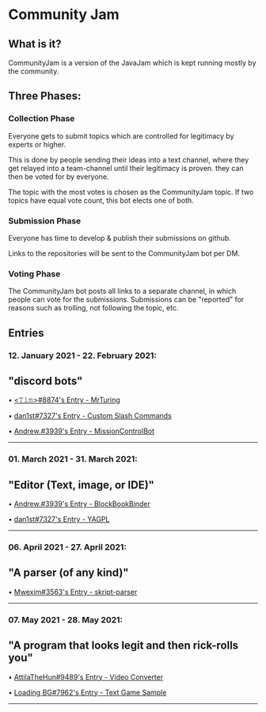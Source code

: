# Community Jam

## What is it?
CommunityJam is a version of the JavaJam which is kept running mostly by the community.

## Three Phases:

### Collection Phase
Everyone gets to submit topics which are controlled for legitimacy by experts or higher.

This is done by people sending their ideas into a text channel, where they get relayed into a team-channel until their legitimacy is proven.
they can then be voted for by everyone.

The topic with the most votes is chosen as the CommunityJam topic.
If two topics have equal vote count, this bot elects one of both.

### Submission Phase
Everyone has time to develop & publish their submissions on github.

Links to the repositories will be sent to the CommunityJam bot per DM.

### Voting Phase

The CommunityJam bot posts all links to a separate channel, in which people can vote for the submissions.
Submissions can be "reported" for reasons such as trolling, not following the topic, etc.

## Entries

### 12. January 2021 - 22. February 2021: 
## "discord bots"

• [<𝚃𝚒𝚖>#8874's Entry - MrTuring](https://github.com/timlg07/Mr-Turing)

• [dan1st#7327's Entry - Custom Slash Commands](https://github.com/danthe1st/custom-slash-commands)

• [Andrew.#3939's Entry - MissionControlBot](https://github.com/andrewlalis/MissionControlBot)

---

### 01. March 2021 - 31. March 2021: 
## "Editor (Text, image, or IDE)"

• [Andrew.#3939's Entry - BlockBookBinder](https://github.com/andrewlalis/BlockBookBinder)

• [dan1st#7327's Entry - YAGPL](https://github.com/danthe1st/YAGPL)

---

### 06. April 2021 - 27. April 2021: 
## "A parser (of any kind)"

• [Mwexim#3563's Entry - skript-parser](https://github.com/SkriptLang/skript-parser)

---

### 07. May 2021 - 28. May 2021: 
## "A program that looks legit and then rick-rolls you"

• [AttilaTheHun#9489's Entry - Video Converter](https://github.com/AttiliaTheHun/Video-Converter)

• [Loading BG#7962's Entry - Text Game Sample](https://github.com/LoadingBG/text-game-sample)

---


